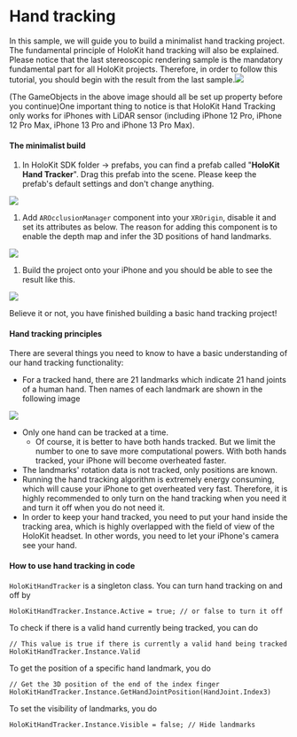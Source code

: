 # Hand tracking



In this sample, we will guide you to build a minimalist hand tracking project. The fundamental principle of HoloKit hand tracking will also be explained. Please notice that the last stereoscopic rendering sample is the mandatory fundamental part for all HoloKit projects. Therefore, in order to follow this tutorial, you should begin with the result from the last sample.![](https://holokit.feishu.cn/space/api/box/stream/download/asynccode/?code=ODE3NjBjY2YxODhkYWM4N2U4N2M0MmRkNDY5ZmNlOTFfekZRQk0wbHp5eDRWaGxzMVNWb2dpWDFDZmUzdUNOZzVfVG9rZW46Ym94Y240MjlCQlJ5aE45NVA2Nmd5S2RyaXVjXzE2NjA4NTc3MDg6MTY2MDg2MTMwOF9WNA)

(The GameObjects in the above image should all be set up property before you continue)One important thing to notice is that HoloKit Hand Tracking only works for iPhones with LiDAR sensor (including iPhone 12 Pro, iPhone 12 Pro Max, iPhone 13 Pro and iPhone 13 Pro Max).

#### The minimalist build

1. In HoloKit SDK folder -> prefabs, you can find a prefab called "**HoloKit Hand Tracker**". Drag this prefab into the scene. Please keep the prefab's default settings and don't change anything.

![](https://holokit.feishu.cn/space/api/box/stream/download/asynccode/?code=NGQ1NjE3MWQzOTQzODg0ODRlN2U0NTU2Njk4MTZhM2NfU2tndUdXNzNCSmhPZHY5a3NqczI3dWhRTENtRkFEdXhfVG9rZW46Ym94Y24xWEQ3Uk1jUFRMcXRPRmJsaHZoRFBjXzE2NjA4NTc3MDg6MTY2MDg2MTMwOF9WNA)

1. Add `AROcclusionManager` component into your `XROrigin`, disable it and set its attributes as below. The reason for adding this component is to enable the depth map and infer the 3D positions of hand landmarks.

![](https://holokit.feishu.cn/space/api/box/stream/download/asynccode/?code=NWM2MDViY2NjOWVmYjIzNmI0OTMzZjhmYTg3NzQ3NWJfVzRjbEJtY29XNTAyQjNaYVJpQWNiZXVPeGl2S0wwZnJfVG9rZW46Ym94Y25KQW0xOFoxcjN0d3YzN2RlTlpBYUtQXzE2NjA4NTc3MDg6MTY2MDg2MTMwOF9WNA)

1. Build the project onto your iPhone and you should be able to see the result like this.

![](https://holokit.feishu.cn/space/api/box/stream/download/asynccode/?code=ZTdhYjJjY2YyNDY5YThlMGE5ZjQwOGQ2MDNhZTA0M2ZfM3J0RDExMUc3QjZoN3VUSXhhZTgyMGFFR2FURm5PZU1fVG9rZW46Ym94Y24yNUhNcE0ycWUyRmM0S2lpelVsM25lXzE2NjA4NTc3MDg6MTY2MDg2MTMwOF9WNA)

Believe it or not, you have finished building a basic hand tracking project!

#### Hand tracking principles

There are several things you need to know to have a basic understanding of our hand tracking functionality:

* For a tracked hand, there are 21 landmarks which indicate 21 hand joints of a human hand. Then names of each landmark are shown in the following image

![](https://holokit.feishu.cn/space/api/box/stream/download/asynccode/?code=MmY0NzdmYWU2YzMzYTgyMDQ5MmMyNDRmYWJiZGYwNDBfS3Vmck5kVURvaFBrOUhrNEV3b1k3bGZtRlV0UkVCUUZfVG9rZW46Ym94Y25LdGlrY2JTMFJZYjZNMXFWcGhaVnNmXzE2NjA4NTc3MDg6MTY2MDg2MTMwOF9WNA)

* Only one hand can be tracked at a time.
  * Of course, it is better to have both hands tracked. But we limit the number to one to save more computational powers. With both hands tracked, your iPhone will become overheated faster.
* The landmarks' rotation data is not tracked, only positions are known.
* Running the hand tracking algorithm is extremely energy consuming, which will cause your iPhone to get overheated very fast. Therefore, it is highly recommended to only turn on the hand tracking when you need it and turn it off when you do not need it.
* In order to keep your hand tracked, you need to put your hand inside the tracking area, which is highly overlapped with the field of view of the HoloKit headset. In other words, you need to let your iPhone's camera see your hand.

#### How to use hand tracking in code

`HoloKitHandTracker` is a singleton class. You can turn hand tracking on and off by

```
HoloKitHandTracker.Instance.Active = true; // or false to turn it off
```

To check if there is a valid hand currently being tracked, you can do

```
// This value is true if there is currently a valid hand being tracked
HoloKitHandTracker.Instance.Valid
```

To get the position of a specific hand landmark, you do

```
// Get the 3D position of the end of the index finger
HoloKitHandTracker.Instance.GetHandJointPosition(HandJoint.Index3)
```

To set the visibility of landmarks, you do

```
HoloKitHandTracker.Instance.Visible = false; // Hide landmarks
```
